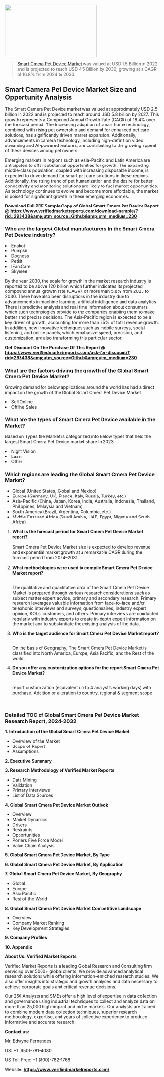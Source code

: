 <img src="https://ffe5etoiles.com/wp-content/uploads/2024/12/MST1-300x171.png" alt="" width="300" height="171" class="alignnone size-medium wp-image-20088" /><blockquote><p><p><a href="https://www.verifiedmarketreports.com/download-sample/?rid=293438&utm_source=Github&utm_medium=230" target="_blank">Smart Cmera Pet Device Market</a> was valued at USD 1.5 Billion in 2022 and is projected to reach USD 4.5 Billion by 2030, growing at a CAGR of 16.8% from 2024 to 2030.</p></blockquote><p><h2>Smart Camera Pet Device Market Size and Opportunity Analysis</h2> <p>The Smart Camera Pet Device market was valued at approximately USD 2.5 billion in 2022 and is projected to reach around USD 5.8 billion by 2027. This growth represents a Compound Annual Growth Rate (CAGR) of 18.4% over the forecast period. The increasing adoption of smart home technology, combined with rising pet ownership and demand for enhanced pet care solutions, has significantly driven market expansion. Additionally, advancements in camera technology, including high-definition video streaming and AI-powered features, are contributing to the growing appeal of these devices among pet owners.</p> <p>Emerging markets in regions such as Asia-Pacific and Latin America are anticipated to offer substantial opportunities for growth. The expanding middle-class population, coupled with increasing disposable income, is expected to drive demand for smart pet care solutions in these regions. Additionally, the rising trend of pet humanization and the desire for better connectivity and monitoring solutions are likely to fuel market opportunities. As technology continues to evolve and become more affordable, the market is poised for significant growth in these emerging economies.</p> </p><p class=""><strong>Download Full PDF Sample Copy of Global Smart Cmera Pet Device Report @ <a href="https://www.verifiedmarketreports.com/download-sample/?rid=293438&amp;utm_source=Github&amp;utm_medium=230" target="_blank">https://www.verifiedmarketreports.com/download-sample/?rid=293438&amp;utm_source=Github&amp;utm_medium=230</a></strong></p><h3 id="" class="">Who are the largest Global manufacturers in the Smart Cmera Pet Device industry?</h3><p><li>Enabot</li><li> Pumpkii</li><li> Dogness</li><li> Petkit</li><li> IFamCare</li><li> Skymee</li></p><div class=""><div class="" dir="" data-message-author-role="" data-message-id="" data-message-model-slug=""><div class=""><div class=""><div class=""><div class="" dir="" data-message-author-role="" data-message-id="" data-message-model-slug=""><div class=""><div class=""><p>By the year 2030, the scale for growth in the market research industry is reported to be above 120 billion which further indicates its projected compound annual growth rate (CAGR), of more than 5.8% from 2023 to 2030. There have also been disruptions in the industry due to advancements in machine learning, artificial intelligence and data analytics There is predictive analysis and real time information about consumers which such technologies provide to the companies enabling them to make better and precise decisions. The Asia-Pacific region is expected to be a key driver of growth, accounting for more than 35% of total revenue growth. In addition, new innovative techniques such as mobile surveys, social listening, and online panels, which emphasize speed, precision, and customization, are also transforming this particular sector.</p><p><strong>Get Discount On The Purchase Of This Report @&nbsp; <a href="https://www.verifiedmarketreports.com/ask-for-discount/?rid=293438&amp;utm_source=Github&amp;utm_medium=230" target="_blank">https://www.verifiedmarketreports.com/ask-for-discount/?rid=293438&amp;utm_source=Github&amp;utm_medium=230</a></strong></p></div></div></div></div></div></div></div></div><h3 id="" class="">What are the factors driving the growth of the Global Smart Cmera Pet Device Market?</h3><p id="" class="">Growing demand for below applications around the world has had a direct impact on the growth of the Global Smart Cmera Pet Device Market</p><p id="" class=""><li>Sell Online</li><li> Offline Sales</li></p><h3 id="" class="">What are the types of Smart Cmera Pet Device available in the Market?</h3><p id="" class="">Based on Types the Market is categorized into Below types that held the largest Smart Cmera Pet Device market share In 2023.</p><p id="" class=""><li>Night Vision</li><li> Laser</li><li> Other</li></p><h3 id="" class="">Which regions are leading the Global Smart Cmera Pet Device Market?</h3><ul><li>Global (United States, Global and Mexico)</li><li>Europe (Germany, UK, France, Italy, Russia, Turkey, etc.)</li><li>Asia-Pacific (China, Japan, Korea, India, Australia, Indonesia, Thailand, Philippines, Malaysia and Vietnam)</li><li>South America (Brazil, Argentina, Columbia, etc.)</li><li>Middle East and Africa (Saudi Arabia, UAE, Egypt, Nigeria and South Africa)</li></ul><p><ol><li><strong>What is the forecast period for Smart Cmera Pet Device Market report?<br /></strong><br /><span data-sheets-root="1" data-sheets-value="{&quot;1&quot;:2,&quot;2&quot;:&quot;XXXX size is expected to develop revenue and exponential market growth at a remarkable CAGR during the forecast period from 2024&ndash;2030.&quot;}" data-sheets-userformat="{&quot;2&quot;:12674,&quot;4&quot;:{&quot;1&quot;:2,&quot;2&quot;:16776960},&quot;10&quot;:2,&quot;11&quot;:0,&quot;15&quot;:&quot;Arial&quot;,&quot;16&quot;:12}">Smart Cmera Pet Device Market size is expected to develop revenue and exponential market growth at a remarkable CAGR during the forecast period from 2024&ndash;2031.</span><br /><br /></li><li><strong>What methodologies were used to compile Smart Cmera Pet Device Market report?<br /><br /></strong><p>The qualitative and quantitative data of the&nbsp;Smart Cmera Pet Device Market is prepared through various research considerations such as subject matter expert advice, primary and secondary research. Primary research leverages valuable information from face-to-face and/or telephonic interviews and surveys, questionnaires, industry expert opinion, KOLs, customers, and others. Primary interviews are conducted regularly with industry experts to create in-depth expert information on the market and to substantiate the existing analysis of the data.&nbsp;</p></li><li><strong>Who is the target audience for Smart Cmera Pet Device Market report?<br /><br /></strong><p>On the basis of Geography, The&nbsp;Smart Cmera Pet Device Market is classified into North America, Europe, Asia Pacific, and the Rest of the world.</p></li><li><strong>Do you offer any customization options for the report Smart Cmera Pet Device Market?<br /><br /></strong><p>report customization (equivalent up to 4 analyst&rsquo;s working days) with purchase. Addition or alteration to country, regional &amp; segment scope</p><p>&nbsp;</p></li></ol></p><h3 id="" class="">Detailed TOC of Global Smart Cmera Pet Device Market Research Report, 2024-2032</h3><p id="" class=""><strong>1. Introduction of the Global Smart Cmera Pet Device Market</strong></p><ul><li>Overview of the Market</li><li>Scope of Report</li><li>Assumptions</li></ul><p id="" class=""><strong>2. Executive Summary</strong></p><p id="" class=""><strong>3. Research Methodology of&nbsp;Verified Market Reports</strong></p><ul><li>Data Mining</li><li>Validation</li><li>Primary Interviews</li><li>List of Data Sources</li></ul><p id="" class=""><strong>4. Global Smart Cmera Pet Device Market Outlook</strong></p><ul><li>Overview</li><li>Market Dynamics</li><li>Drivers</li><li>Restraints</li><li>Opportunities</li><li>Porters Five Force Model</li><li>Value Chain Analysis</li></ul><p id="" class=""><strong>5. Global Smart Cmera Pet Device Market, By&nbsp;Type</strong></p><p id="" class=""><strong>6. Global Smart Cmera Pet Device Market, By Application</strong></p><p id="" class=""><strong>7. Global Smart Cmera Pet Device Market, By Geography</strong></p><ul><li>Global</li><li>Europe</li><li>Asia Pacific</li><li>Rest of the World</li></ul><p id="" class=""><strong>8. Global Smart Cmera Pet Device Market Competitive Landscape</strong></p><ul><li>Overview</li><li>Company Market Ranking</li><li>Key Development Strategies</li></ul><p id="" class=""><strong>9. Company Profiles</strong></p><p id="" class=""><strong>10. Appendix</strong></p><p id="" class=""><strong>About Us: Verified Market Reports</strong></p><p id="" class="">Verified Market Reports is a leading Global Research and Consulting firm servicing over 5000+ global clients. We provide advanced analytical research solutions while offering information-enriched research studies. We also offer insights into strategic and growth analyses and data necessary to achieve corporate goals and critical revenue decisions.</p><p id="" class="">Our 250 Analysts and SMEs offer a high level of expertise in data collection and governance using industrial techniques to collect and analyze data on more than 25,000 high-impact and niche markets. Our analysts are trained to combine modern data collection techniques, superior research methodology, expertise, and years of collective experience to produce informative and accurate research.</p><p id="" class=""><strong>Contact us:</strong></p><p id="" class="">Mr. Edwyne Fernandes</p><p id="" class="">US: +1 (650)-781-4080</p><p id="" class="">US Toll-Free: +1 (800)-782-1768</p><p id="" class="">Website: <a target="" data-test-app-aware-link=""><strong>https://www.verifiedmarketreports.com/</strong></a></p>
